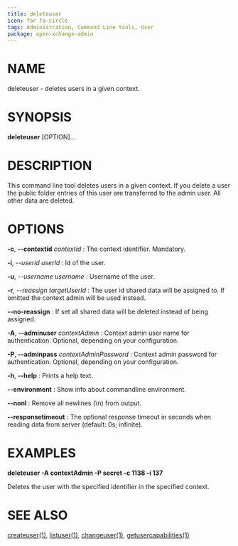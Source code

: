 ```yaml
---
title: deleteuser
icon: far fa-circle
tags: Administration, Command Line tools, User
package: open-xchange-admin
---
```


# NAME

deleteuser - deletes users in a given context.

# SYNOPSIS

**deleteuser** [OPTION]...

# DESCRIPTION

This command line tool deletes users in a given context. If you delete a user the public folder entries of this user are transferred to the admin user. All other data are deleted. 

# OPTIONS

**-c**, **--contextid** *contextid*
: The context identifier. Mandatory.

**-i**, *--userid* *userId*
: Id of the user.

**-u**, *--username* *username*
: Username of the user.

**-r**, *--reassign* *targetUserId*
: The user id shared data will be assigned to. If omitted the context admin will be used instead.

**--no-reassign**
: If set all shared data will be deleted instead of being assigned.

**-A**, **--adminuser** *contextAdmin*
: Context admin user name for authentication. Optional, depending on your configuration.

**-P**, **--adminpass** *contextAdminPassword*
: Context admin password for authentication. Optional, depending on your configuration.

**-h**, **--help**
: Prints a help text.

**--environment**
: Show info about commandline environment.

**--nonl**
: Remove all newlines (\\n) from output.

**--responsetimeout**
: The optional response timeout in seconds when reading data from server (default: 0s; infinite).

# EXAMPLES

**deleteuser -A contextAdmin -P secret -c 1138 -i 137**

Deletes the user with the specified identifier in the specified context.

# SEE ALSO

[createuser(1)](createuser.html), [listuser(1)](listuser.html), [changeuser(1)](changeuser.html), [getusercapabilities(1)](getusercapabilities.html)
